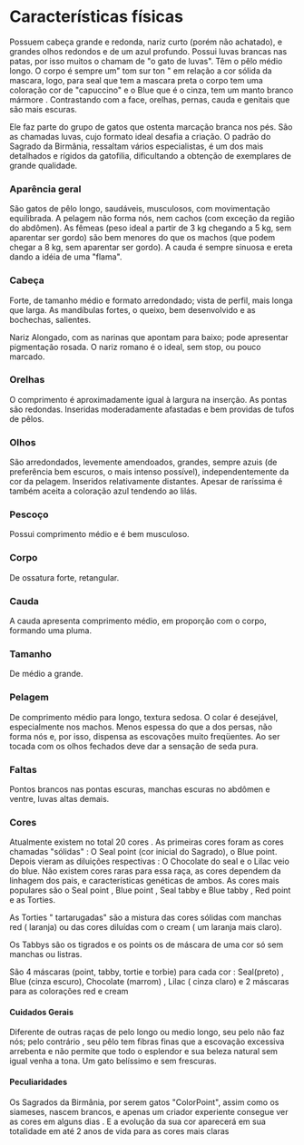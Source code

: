 # Características físicas

Possuem cabeça grande e redonda, nariz curto (porém não achatado), e grandes olhos redondos e de um azul profundo. Possui luvas brancas nas patas, por isso muitos o chamam de "o gato de luvas". Têm o pêlo médio longo. O corpo é sempre um" tom sur ton " em relação a cor sólida da mascara, logo, para seal que tem a mascara preta o corpo tem uma coloração cor de "capuccino" e o Blue que é o cinza, tem um manto branco mármore . Contrastando com a face, orelhas, pernas, cauda e genitais que são mais escuras.

Ele faz parte do grupo de gatos que ostenta marcação branca nos pés. São as chamadas luvas, cujo formato ideal desafia a criação. O padrão do Sagrado da Birmânia, ressaltam vários especialistas, é um dos mais detalhados e rígidos da gatofilia, dificultando a obtenção de exemplares de grande qualidade.

### Aparência geral

São gatos de pêlo longo, saudáveis, musculosos, com movimentação equilibrada. A pelagem não forma nós, nem cachos (com exceção da região do abdômen). As fêmeas (peso ideal a partir de 3 kg chegando a 5 kg, sem aparentar ser gordo) são bem menores do que os machos (que podem chegar a 8 kg, sem aparentar ser gordo). A cauda é sempre sinuosa e ereta dando a idéia de uma "flama".

### Cabeça

Forte, de tamanho médio e formato arredondado; vista de perfil, mais longa que larga. As mandíbulas fortes, o queixo, bem desenvolvido e as bochechas, salientes.

Nariz
Alongado, com as narinas que apontam para baixo; pode apresentar pigmentação rosada. O nariz romano é o ideal, sem stop, ou pouco marcado.

### Orelhas

O comprimento é aproximadamente igual à largura na inserção. As pontas são redondas. lnseridas moderadamente afastadas e bem providas de tufos de pêlos.

### Olhos

São arredondados, levemente amendoados, grandes, sempre azuis (de preferência bem escuros, o mais intenso possível), independentemente da cor da pelagem. Inseridos relativamente distantes. Apesar de raríssima é também aceita a coloração azul tendendo ao lilás.

### Pescoço

Possui comprimento médio e é bem musculoso.

### Corpo

De ossatura forte, retangular.

### Cauda

A cauda apresenta comprimento médio, em proporção com o corpo, formando uma pluma.

### Tamanho

De médio a grande.

### Pelagem

De comprimento médio para longo, textura sedosa. O colar é desejável, especialmente nos machos. Menos espessa do que a dos persas, não forma nós e, por isso, dispensa as escovações muito freqüentes. Ao ser tocada com os olhos fechados deve dar a sensação de seda pura.

### Faltas

Pontos brancos nas pontas escuras, manchas escuras no abdômen e ventre, luvas altas demais.

### Cores

Atualmente existem no total 20 cores . As primeiras cores foram as cores chamadas "sólidas" : O Seal point (cor inicial do Sagrado), o Blue point. Depois vieram as diluições respectivas : O Chocolate do seal e o Lilac veio do blue. Não existem cores raras para essa raça, as cores dependem da linhagem dos pais, e características genéticas de ambos. As cores mais populares são o Seal point , Blue point , Seal tabby e Blue tabby , Red point e as Torties.

As Torties " tartarugadas" são a mistura das cores sólidas com manchas red ( laranja) ou das cores diluídas com o cream ( um laranja mais claro).

Os Tabbys são os tigrados e os points os de máscara de uma cor só sem manchas ou listras.

São 4 máscaras (point, tabby, tortie e torbie) para cada cor : Seal(preto) , Blue (cinza escuro), Chocolate (marrom) , Lilac ( cinza claro) e 2 máscaras para as colorações red e cream

#### Cuidados Gerais

Diferente de outras raças de pelo longo ou medio longo, seu pelo não faz nós; pelo contrário , seu pêlo tem fibras finas que a escovação excessiva arrebenta e não permite que todo o esplendor e sua beleza natural sem igual venha a tona. Um gato belíssimo e sem frescuras.

#### Peculiaridades

Os Sagrados da Birmânia, por serem gatos "ColorPoint", assim como os siameses, nascem brancos, e apenas um criador experiente consegue ver as cores em alguns dias . E a evolução da sua cor aparecerá em sua totalidade em até 2 anos de vida para as cores mais claras
